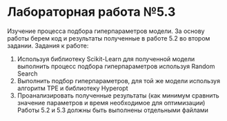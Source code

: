 # Лабораторная работа №5.3
Изучение  процесса подбора гиперпараметров модели.
За основу работы берем код и результаты полученные в работе 5.2 во втором задании.
Задания к работе:
1.	Используя библиотеку Scikit-Learn для полученной модели выполнить процесс подбора гиперпараметров используя Random Search
2.	Выполнить подбор гиперпараметров, для той же модели используя алгоритм TPE и библиотеку Hyperopt
3.	Проанализировать полученные результаты (как минимум сравнить значение параметров и время необходимое для оптимизации) 
Работы 5.2 и 5.3 должны быть выполнены отдельными файлами 
